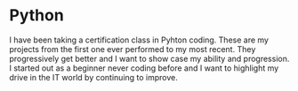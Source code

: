 # Python
I have been taking a certification class in Pyhton coding. These are my projects from the 
first one ever performed to my most recent. They progressively get better and I want to show case 
my ability and progression.
I started out as a beginner never coding before and I want to highlight my drive in the IT world by 
continuing to improve. 

